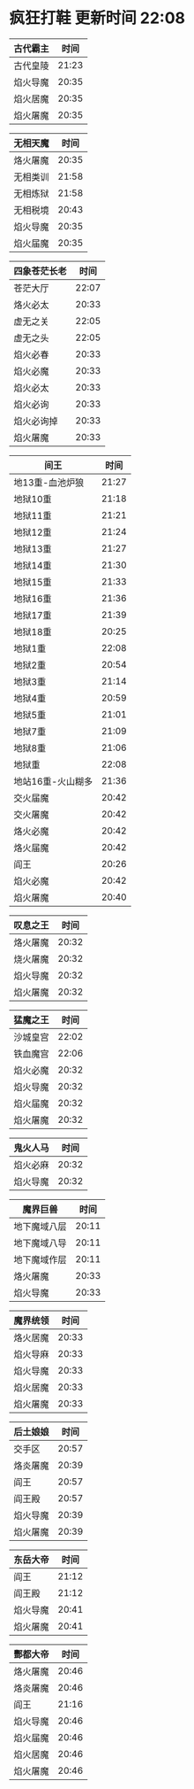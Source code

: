 # 疯狂打鞋 更新时间 22:08

| 古代霸主   | 时间    |
|--------|-------|
| 古代皇陵 | 21:23 |
| 焰火导魔 | 20:35 |
| 焰火居魔 | 20:35 |
| 焰火屠魔 | 20:35 |

| 无相天魔   | 时间    |
|--------|-------|
| 烙火屠魔 | 20:35 |
| 无相类训 | 21:58 |
| 无相炼狱 | 21:58 |
| 无相税境 | 20:43 |
| 焰火导魔 | 20:35 |
| 焰火届魔 | 20:35 |

| 四象苍茫长老   | 时间    |
|--------|-------|
| 苍茫大厅 | 22:07 |
| 烙火必太 | 20:33 |
| 虚无之关 | 22:05 |
| 虚无之头 | 22:05 |
| 焰火必春 | 20:33 |
| 焰火必魔 | 20:33 |
| 焰火必太 | 20:33 |
| 焰火必询 | 20:33 |
| 焰火必询掉 | 20:33 |
| 焰火屠魔 | 20:33 |

| 间王   | 时间    |
|--------|-------|
| 地13重-血池炉狼 | 21:27 |
| 地狱10重 | 21:18 |
| 地狱11重 | 21:21 |
| 地狱12重 | 21:24 |
| 地狱13重 | 21:27 |
| 地狱14重 | 21:30 |
| 地狱15重 | 21:33 |
| 地狱16重 | 21:36 |
| 地狱17重 | 21:39 |
| 地狱18重 | 20:25 |
| 地狱1重 | 22:08 |
| 地狱2重 | 20:54 |
| 地狱3重 | 21:14 |
| 地狱4重 | 20:59 |
| 地狱5重 | 21:01 |
| 地狱7重 | 21:09 |
| 地狱8重 | 21:06 |
| 地狱重 | 22:08 |
| 地站16重-火山糊多 | 21:36 |
| 交火届魔 | 20:42 |
| 交火屠魔 | 20:42 |
| 烙火必魔 | 20:42 |
| 烙火届魔 | 20:42 |
| 阎王 | 20:26 |
| 焰火必魔 | 20:42 |
| 焰火屠魔 | 20:40 |

| 叹息之王   | 时间    |
|--------|-------|
| 烙火屠魔 | 20:32 |
| 烧火屠魔 | 20:32 |
| 焰火导魔 | 20:32 |
| 焰火屠魔 | 20:32 |

| 猛魔之王   | 时间    |
|--------|-------|
| 沙城皇宫 | 22:02 |
| 铁血魔宫 | 22:06 |
| 焰火必魔 | 20:32 |
| 焰火导魔 | 20:32 |
| 焰火届魔 | 20:32 |
| 焰火屠魔 | 20:32 |

| 鬼火人马   | 时间    |
|--------|-------|
| 焰火必麻 | 20:32 |
| 焰火导魔 | 20:32 |

| 魔界巨兽   | 时间    |
|--------|-------|
| 地下魔域八层 | 20:11 |
| 地下魔域八导 | 20:11 |
| 地下魔域作层 | 20:11 |
| 烙火屠魔 | 20:33 |
| 焰火导魔 | 20:33 |

| 魔界统领   | 时间    |
|--------|-------|
| 烙火居魔 | 20:33 |
| 焰火导麻 | 20:33 |
| 焰火导魔 | 20:33 |
| 焰火居魔 | 20:33 |
| 焰火屠魔 | 20:33 |

| 后土娘娘   | 时间    |
|--------|-------|
| 交手区 | 20:57 |
| 烙炎屠魔 | 20:39 |
| 阎王 | 20:57 |
| 阎王殿 | 20:57 |
| 焰火导魔 | 20:39 |
| 焰火屠魔 | 20:39 |

| 东岳大帝   | 时间    |
|--------|-------|
| 阎王 | 21:12 |
| 阎王殿 | 21:12 |
| 焰火导魔 | 20:41 |
| 焰火屠魔 | 20:41 |

| 酆都大帝   | 时间    |
|--------|-------|
| 烙火屠魔 | 20:46 |
| 烙炎屠魔 | 20:46 |
| 阎王 | 21:16 |
| 焰火导魔 | 20:46 |
| 焰火届魔 | 20:46 |
| 焰火居魔 | 20:46 |
| 焰火屠魔 | 20:46 |